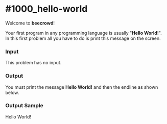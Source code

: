 # #1000_hello-world

Welcome to **beecrowd**!

Your first program in any programming language is usually "**Hello World!**". In this first problem all you have to do is print this message on the screen.

### Input

This problem has no input.

### Output

You must print the message **Hello World!** and then the endline as shown below.

### Output Sample

Hello World!
